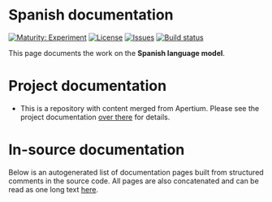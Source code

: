 # Spanish documentation

[![Maturity: Experiment](https://img.shields.io/badge/Maturity-Experiment-black.svg)](https://giellalt.github.io/MaturityClassification.html)
[![License](https://img.shields.io/github/license/giellalt/lang-spa)](https://raw.githubusercontent.com/giellalt/lang-spa/main/LICENSE)
[![Issues](https://img.shields.io/github/issues/giellalt/lang-spa)](https://github.com/giellalt/lang-spa/issues)
[![Build status](https://github.com/giellalt/lang-spa/workflows/Speller%20CI+CD/badge.svg)](https://github.com/giellalt/lang-spa/actions)

This page documents the work on the **Spanish language model**. 

# Project documentation

* This is a repository with content merged from Apertium. Please see the project documentation
  [over there](https://github.com/apertium/apertium-spa) for details.

# In-source documentation

Below is an autogenerated list of documentation pages built from structured comments in the source code. All pages are also concatenated and can be read as one long text [here](spa.md).
